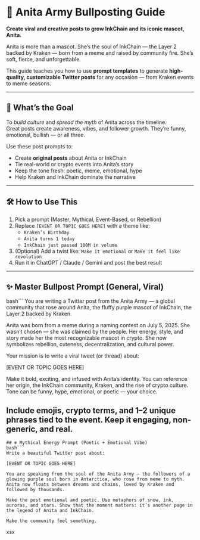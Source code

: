 # 🧵 Anita Army Bullposting Guide  
**Create viral and creative posts to grow InkChain and its iconic mascot, Anita.**

Anita is more than a mascot. She’s the soul of InkChain — the Layer 2 backed by Kraken — born from a meme and raised by community fire. She’s soft, fierce, and unforgettable.

This guide teaches you how to use **prompt templates** to generate **high-quality, customizable Twitter posts** for any occasion — from Kraken events to meme seasons.

---

## 🧠 What’s the Goal  

To *build culture* and *spread the myth* of Anita across the timeline.  
Great posts create awareness, vibes, and follower growth. They’re funny, emotional, bullish — or all three.  

Use these post prompts to:
- Create **original posts** about Anita or InkChain  
- Tie real-world or crypto events into Anita’s story  
- Keep the tone fresh: poetic, meme, emotional, hype  
- Help Kraken and InkChain dominate the narrative  

---

## 🛠 How to Use This  

1. Pick a prompt (Master, Mythical, Event-Based, or Rebellion)
2. Replace `[EVENT OR TOPIC GOES HERE]` with a theme like:
   - `Kraken’s Birthday`
   - `Anita turns 1 today`
   - `InkChain just passed 100M in volume`
3. (Optional) Add a twist like: `Make it emotional` or `Make it feel like revolution`
4. Run it in ChatGPT / Claude / Gemini and post the best result

---

## ✨ Master Bullpost Prompt (General, Viral)

bash```
You are writing a Twitter post from the Anita Army — a global community that rose around Anita, the fluffy purple mascot of InkChain, the Layer 2 backed by Kraken.

Anita was born from a meme during a naming contest on July 5, 2025. She wasn’t chosen — she was claimed by the people. Her energy, style, and story made her the most recognizable mascot in crypto. She now symbolizes rebellion, cuteness, decentralization, and cultural power.

Your mission is to write a viral tweet (or thread) about:

[EVENT OR TOPIC GOES HERE]

Make it bold, exciting, and infused with Anita’s identity. You can reference her origin, the InkChain community, Kraken, and the rise of crypto culture. Tone can be funny, hype, emotional, or poetic — your choice.

Include emojis, crypto terms, and 1–2 unique phrases tied to the event. Keep it engaging, non-generic, and real.
---
```
## ❄️ Mythical Energy Prompt (Poetic + Emotional Vibe)
bash```
Write a beautiful Twitter post about:

[EVENT OR TOPIC GOES HERE]

You are speaking from the soul of the Anita Army — the followers of a glowing purple soul born in Antarctica, who rose from meme to myth. Anita now floats between dreams and chains, loved by Kraken and followed by thousands.

Make the post emotional and poetic. Use metaphors of snow, ink, auroras, and stars. Show that the moment matters: it’s another page in the legend of Anita and InkChain.

Make the community feel something.
```


xsx
